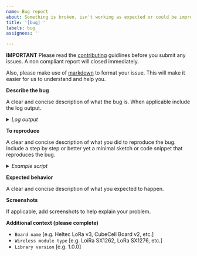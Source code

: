 ```yaml
---
name: Bug report
about: Something is broken, isn't working as expected or could be improved.
title: '[bug] '
labels: bug
assignees: ''

---
```

**IMPORTANT**
Please read the [contributing](https://github.com/amirna2/RadioMesh/blob/main/CONTRIBUTING.md) guidlines before you submit any issues.
A non compliant report will closed immediately.

Also, please make use of [markdown](https://github.com/adam-p/markdown-here/wiki/Markdown-Cheatsheet#code) to format your issue. This will make it easier for us to understand and help you.

**Describe the bug**

A clear and concise description of what the bug is. When applicable include the log output.

<details>
<summary><i>Log output</i></summary>

```
Add your log output here. You need a blank line after the summary for this to work properly.
```
</details>

**To reproduce**

A clear and concise description of what you did to reproduce the bug.
Include a step by step or better yet a minimal sketch or code snippet that reproduces the bug.

<details>
<summary><i>Example script</i></summary>

```c++
Add your script here. You need a blank line after the summary for this to work properly.
```
</details>

**Expected behavior**

A clear and concise description of what you expected to happen.

**Screenshots**

If applicable, add screenshots to help explain your problem.

**Additional context (please complete)**
- `Board name` [e.g. Heltec LoRa v3, CubeCell Board v2, etc.]
- `Wireless module type` [e.g. LoiRa SX1262, LoRa SX1276, etc.]
- `Library version` [e.g. 1.0.0]

